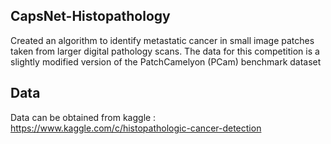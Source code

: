 ## CapsNet-Histopathology

Created an algorithm to identify metastatic cancer in small image patches taken from larger digital pathology scans. The data for this competition is a slightly modified version of the PatchCamelyon (PCam) benchmark dataset

## Data
Data can be obtained from kaggle : https://www.kaggle.com/c/histopathologic-cancer-detection


